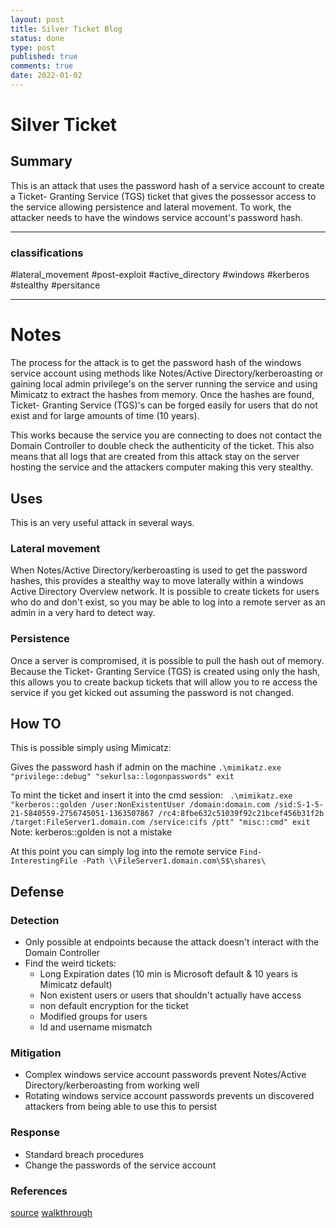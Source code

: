 ```yaml
---
layout: post
title: Silver Ticket Blog
status: done
type: post
published: true
comments: true
date: 2022-01-02
---
```

# Silver Ticket
## Summary
This is an attack that uses the password hash of a service account to create a Ticket- Granting Service (TGS) ticket that gives the possessor access to the service allowing persistence and lateral movement. To work, the attacker needs to have the windows service account's password hash.

--- 
### classifications
#lateral_movement 
#post-exploit 
#active_directory 
#windows 
#kerberos 
#stealthy
#persitance 

---

# Notes
The process for the attack is to get the password hash of the windows service account using methods like Notes/Active Directory/kerberoasting or gaining local admin privilege's on the server running the service and using Mimicatz to extract the hashes from memory. Once the hashes are found, Ticket- Granting Service (TGS)'s can be forged easily for users that do not exist and for large amounts of time (10 years).

This works because the service you are connecting to does not contact the Domain Controller to double check the authenticity of the ticket. This also means that all logs that are created from this attack stay on the server hosting the service and the attackers computer making this very stealthy.

## Uses

This is an very useful attack in several ways. 

### Lateral movement
When Notes/Active Directory/kerberoasting is used to get the password hashes, this provides a stealthy way to move laterally within a windows Active Directory Overview network. It is possible to create tickets for users who do and don't exist, so you may be able to log into a remote server as an admin in a very hard to detect way.

### Persistence
Once a server is compromised, it is possible to pull the hash out of memory. Because the Ticket- Granting Service (TGS) is created using only the hash, this allows you to create backup tickets that will allow you to re access the service if you get kicked out assuming the password is not changed.


## How TO

This is possible simply using Mimicatz:

Gives the password hash if admin on the machine
`.\mimikatz.exe "privilege::debug" "sekurlsa::logonpasswords" exit`

To mint the ticket and insert it into the cmd session:
` .\mimikatz.exe "kerberos::golden /user:NonExistentUser /domain:domain.com /sid:S-1-5-21-5840559-2756745051-1363507867 /rc4:8fbe632c51039f92c21bcef456b31f2b /target:FileServer1.domain.com /service:cifs /ptt" "misc::cmd" exit`
Note: kerberos::golden is not a mistake

At this point you can simply log into the remote service
`Find-InterestingFile -Path \\FileServer1.domain.com\S$\shares\`




## Defense


### Detection
 - Only possible at endpoints because the attack doesn't interact with the Domain Controller
 - Find the weird tickets:
	 - Long Expiration dates (10 min is Microsoft default & 10 years is Mimicatz default)
	 - Non existent users or users that shouldn't actually have access
	 - non default encryption for the ticket
	 - Modified groups for users
	 - Id and username mismatch
### Mitigation
 - Complex windows service account passwords prevent Notes/Active Directory/kerberoasting from working well
 - Rotating windows service account passwords prevents un discovered attackers from being able to use this to persist

### Response
 - Standard breach procedures
 - Change the passwords of the service account

### References
[source](https://www.varonis.com/blog/kerberos-attack-silver-ticket/)
[walkthrough](https://attack.stealthbits.com/silver-ticket-attack-forged-service-tickets)


